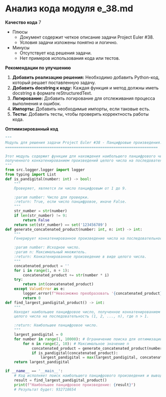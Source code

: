 # Анализ кода модуля e_38.md

**Качество кода**
7
-  Плюсы
    -  Документ содержит четкое описание задачи Project Euler #38.
    -  Условия задачи изложены понятно и логично.
-  Минусы
    - Отсутствует код решения задачи.
    - Нет примеров использования кода или тестов.

**Рекомендации по улучшению**

1.  **Добавить реализацию решения:** Необходимо добавить Python-код, который решает поставленную задачу.
2.  **Добавить docstring к коду:** Каждая функция и метод должны иметь docstring в формате reStructuredText.
3.  **Логирование:** Добавить логирование для отслеживания процесса выполнения и ошибок.
4.  **Импорты:** Добавить необходимые импорты, если таковые есть.
5.  **Тесты:** Добавить тесты, чтобы проверить корректность работы кода.

**Оптимизированный код**

```python
"""
Модуль для решения задачи Project Euler #38 - Панцифровые произведения.
=====================================================================

Этот модуль содержит функции для нахождения наибольшего панцифрового числа,
полученного конкатенированием произведений целого числа на последовательность (1, 2, ..., n).
"""
from src.logger.logger import logger
from typing import List
def is_pandigital(number: int) -> bool:
    """
    Проверяет, является ли число панцифровым от 1 до 9.

    :param number: Число для проверки.
    :return: True, если число панцифровое, иначе False.
    """
    str_number = str(number)
    if len(str_number) != 9:
        return False
    return set(str_number) == set('123456789')
def generate_concatenated_product(number: int, n: int) -> int:
    """
    Генерирует конкатенированное произведение числа на последовательность (1, 2, ..., n).

    :param number: Исходное число.
    :param n: Максимальный множитель.
    :return: Конкатенированное произведение в виде целого числа.
    """
    concatenated_product = ''
    for i in range(1, n + 1):
        concatenated_product += str(number * i)
    try:
        return int(concatenated_product)
    except ValueError as e:
        logger.error(f"Невозможно преобразовать '{concatenated_product}' в целое число: {e}")
        return 0
def find_largest_pandigital_product() -> int:
    """
    Находит наибольшее панцифровое число, полученное конкатенированием произведения
    целого числа на последовательность (1, 2, ..., n), где n > 1.

    :return: Наибольшее панцифровое число.
    """
    largest_pandigital = 0
    for number in range(1, 10000): # Ограничение поиска для оптимизации
        for n in range(2, 10): # Максимальное значение n
            concatenated_product = generate_concatenated_product(number, n)
            if is_pandigital(concatenated_product):
                largest_pandigital = max(largest_pandigital, concatenated_product)
    return largest_pandigital

if __name__ == '__main__':
    # Код исполняет поиск наибольшего панцифрового произведения и выводит результат
    result = find_largest_pandigital_product()
    print(f"Наибольшее панцифровое произведение: {result}")
    # Результат будет: 932718654
```